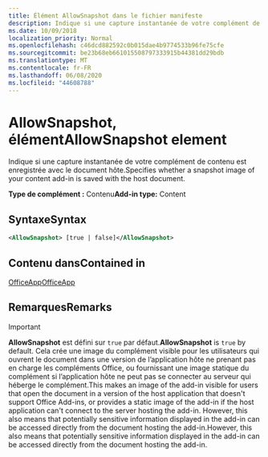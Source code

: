 ```yaml
---
title: Élément AllowSnapshot dans le fichier manifeste
description: Indique si une capture instantanée de votre complément de contenu est enregistrée avec le document hôte.
ms.date: 10/09/2018
localization_priority: Normal
ms.openlocfilehash: c46dcd882592c0b015dae4b9774533b96fe75cfe
ms.sourcegitcommit: be23b68eb661015508797333915b44381dd29bdb
ms.translationtype: MT
ms.contentlocale: fr-FR
ms.lasthandoff: 06/08/2020
ms.locfileid: "44608788"
---
```

# <a name="allowsnapshot-element"></a><span data-ttu-id="df9bf-103">AllowSnapshot, élément</span><span class="sxs-lookup"><span data-stu-id="df9bf-103">AllowSnapshot element</span></span>

<span data-ttu-id="df9bf-104">Indique si une capture instantanée de votre complément de contenu est enregistrée avec le document hôte.</span><span class="sxs-lookup"><span data-stu-id="df9bf-104">Specifies whether a snapshot image of your content add-in is saved with the host document.</span></span>

<span data-ttu-id="df9bf-105">**Type de complément :** Contenu</span><span class="sxs-lookup"><span data-stu-id="df9bf-105">**Add-in type:** Content</span></span>

## <a name="syntax"></a><span data-ttu-id="df9bf-106">Syntaxe</span><span class="sxs-lookup"><span data-stu-id="df9bf-106">Syntax</span></span>

```XML
<AllowSnapshot> [true | false]</AllowSnapshot>
```

## <a name="contained-in"></a><span data-ttu-id="df9bf-107">Contenu dans</span><span class="sxs-lookup"><span data-stu-id="df9bf-107">Contained in</span></span>

[<span data-ttu-id="df9bf-108">OfficeApp</span><span class="sxs-lookup"><span data-stu-id="df9bf-108">OfficeApp</span></span>](officeapp.md)

## <a name="remarks"></a><span data-ttu-id="df9bf-109">Remarques</span><span class="sxs-lookup"><span data-stu-id="df9bf-109">Remarks</span></span>

 > [!IMPORTANT]
 > <span data-ttu-id="df9bf-110">**AllowSnapshot** est défini sur `true` par défaut.</span><span class="sxs-lookup"><span data-stu-id="df9bf-110">**AllowSnapshot** is `true` by default.</span></span> <span data-ttu-id="df9bf-111">Cela crée une image du complément visible pour les utilisateurs qui ouvrent le document dans une version de l’application hôte ne prenant pas en charge les compléments Office, ou fournissant une image statique du complément si l’application hôte ne peut pas se connecter au serveur qui héberge le complément.</span><span class="sxs-lookup"><span data-stu-id="df9bf-111">This makes an image of the add-in visible for users that open the document in a version of the host application that doesn't support Office Add-ins, or provides a static image of the add-in if the host application can't connect to the server hosting the add-in.</span></span> <span data-ttu-id="df9bf-112">However, this also means that potentially sensitive information displayed in the add-in can be accessed directly from the document hosting the add-in.</span><span class="sxs-lookup"><span data-stu-id="df9bf-112">However, this also means that potentially sensitive information displayed in the add-in can be accessed directly from the document hosting the add-in.</span></span>

